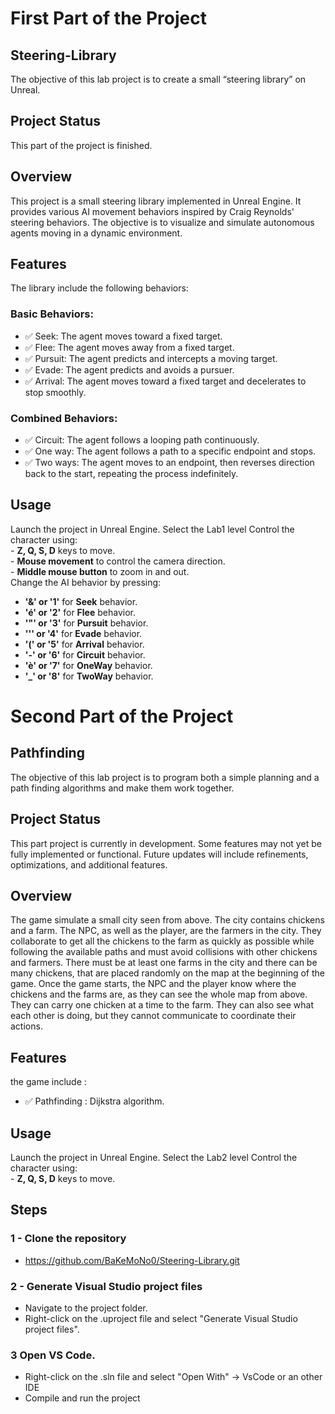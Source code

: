 # First Part of the Project

## Steering-Library
The objective of this lab project is to create a small “steering library” on Unreal.

## Project Status
This part of the project is finished.

## Overview
This project is a small steering library implemented in Unreal Engine. It provides various AI movement behaviors inspired by Craig Reynolds' steering behaviors.
The objective is to visualize and simulate autonomous agents moving in a dynamic environment.

## Features
The library include the following behaviors:

### Basic Behaviors:
  - ✅ Seek: The agent moves toward a fixed target.
  - ✅ Flee: The agent moves away from a fixed target.
  - ✅ Pursuit: The agent predicts and intercepts a moving target.
  - ✅ Evade: The agent predicts and avoids a pursuer.
  - ✅ Arrival: The agent moves toward a fixed target and decelerates to stop smoothly.

### Combined Behaviors:
  - ✅ Circuit: The agent follows a looping path continuously.
  - ✅ One way: The agent follows a path to a specific endpoint and stops.
  - ✅ Two ways: The agent moves to an endpoint, then reverses direction back to the start, repeating the process indefinitely.

## Usage
  Launch the project in Unreal Engine.
  Select the Lab1 level
  Control the character using:  
    - **Z, Q, S, D** keys to move.  
    - **Mouse movement** to control the camera direction.  
    - **Middle mouse button** to zoom in and out.  
  Change the AI behavior by pressing:  
   - **'&' or '1'** for **Seek** behavior.  
   - **'é' or '2'** for **Flee** behavior.  
   - **'\"' or '3'** for **Pursuit** behavior.
   - **'\'' or '4'** for **Evade** behavior.
   - **'(' or '5'** for **Arrival** behavior.
   - **'-' or '6'** for **Circuit** behavior.
   - **'è' or '7'** for **OneWay** behavior.
   - **'_' or '8'** for **TwoWay** behavior.

# Second Part of the Project

## Pathfinding
The objective of this lab project is to program both a simple planning and a path finding algorithms and make them work together.

## Project Status
This part project is currently in development. Some features may not yet be fully implemented or functional.
Future updates will include refinements, optimizations, and additional features.

## Overview
The game simulate a small city seen from above. The city contains chickens and a farm. The NPC, as well as the player, are the farmers in the city. 
They collaborate to get all the chickens to the farm as quickly as possible while following the available paths and must avoid collisions with other chickens and farmers.
There must be at least one farms in the city and there can be many chickens, that are placed randomly on the map at the beginning of the game. Once the game starts, the NPC and the
player know where the chickens and the farms are, as they can see the whole map from above. They can carry one chicken at a time to the farm. 
They can also see what each other is doing, but they cannot communicate to coordinate their actions.

## Features
the game include :
  - ✅ Pathfinding : Dijkstra algorithm.

## Usage
  Launch the project in Unreal Engine.
  Select the Lab2 level
  Control the character using:  
    - **Z, Q, S, D** keys to move.

## Steps
### 1 - Clone the repository
  - https://github.com/BaKeMoNo0/Steering-Library.git

### 2 - Generate Visual Studio project files
  - Navigate to the project folder.
  - Right-click on the .uproject file and select "Generate Visual Studio project files".

### 3 Open VS Code.
  - Right-click on the .sln file and select "Open With" -> VsCode or an other IDE
  - Compile and run the project
